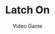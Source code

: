 ---
title: Latch On
subtitle: Video Game
bkgimage: /images/latch-on/background.jpg
logo: /images/latch-on/logo.png
color:
  r: 107
  g: 159
  b: 147
fallbackcolor: '#14576a'
code: https://github.com/NotWoods/latch-on/tree/c03347a5fae886bdbb42db324d9967662922fa28
tech:
  - C#
  - Unity
  - Box2D
summary: >
  Latch On is a prototype game I developed which focuses on using a grappling
  hook to navigate puzzles and platforms. Using the Unity engine, the game can
  run quickly on a variety of platforms to accommodate the speedy gameplay.
---